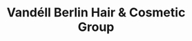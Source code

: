 ---
title: "Vandéll Berlin Hair & Cosmetic Group"
url: /berlin/vandell-berlin-hair-und-cosmetic-group/
shop: Friseur
---